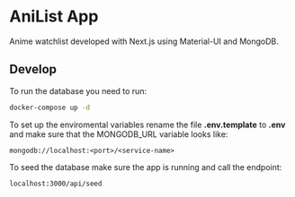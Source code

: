# AniList App
Anime watchlist developed with Next.js using Material-UI and MongoDB.

## Develop
To run the database you need to run:
```bash
docker-compose up -d
```
To set up the enviromental variables rename the file __.env.template__ to __.env__ and make sure that the MONGODB_URL variable looks like:
```
mongodb://localhost:<port>/<service-name>
```
To seed the database make sure the app is running and call the endpoint:
```
localhost:3000/api/seed
```